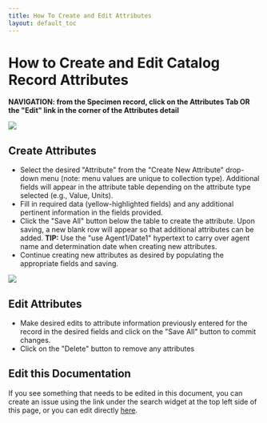 ```yaml
---
title: How To Create and Edit Attributes
layout: default_toc
---
```


# How to Create and Edit Catalog Record Attributes

**NAVIGATION: from the Specimen record, click on the Attributes Tab OR the "Edit" link in the corner of the Attributes detail**

![](https://raw.githubusercontent.com/ArctosDB/documentation-wiki/master/tutorial_images/edit_attributes.jpg)

## Create Attributes

* Select the desired "Attribute" from the "Create New Attribute" drop-down menu (note: menu values are unique to collection type). Additional fields will appear in the attribute table depending on the attribute type selected (e.g., Value, Units).
* Fill in required data (yellow-highlighted fields) and any additional pertinent information in the fields provided.
* Click the "Save All" button below the table to create the attribute. Upon saving, a new blank row will appear so that additional attributes can be added. **TIP:** Use the "use Agent1/Date1" hypertext to carry over agent name and determination date when creating new attributes.
* Continue creating new attributes as desired by populating the appropriate fields and saving.

![](https://raw.githubusercontent.com/ArctosDB/documentation-wiki/master/tutorial_images/edit_attributes_detail.jpg)

## Edit Attributes

* Make desired edits to attribute information previously entered for the record in the desired fields and click on the "Save All" button to commit changes.
* Click on the "Delete" button to remove any attributes

## Edit this Documentation

If you see something that needs to be edited in this document, you can create an issue using the link under the search widget at the top left side of this page, or you can edit directly <a href="https://github.com/ArctosDB/documentation-wiki/edit/gh-pages/_how_to/How-to-Create-and-Edit-Attributes.markdown" target="_blank">here</a>.
